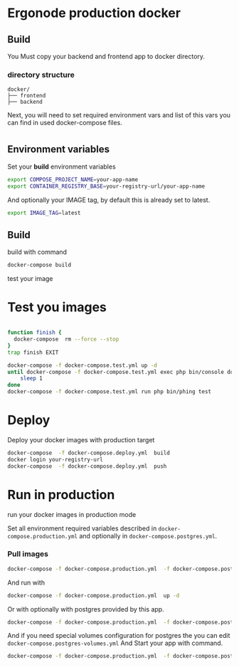 # Ergonode production docker


## Build
 
You Must copy your backend and frontend app to docker directory.

### directory structure

```        
docker/
├── frontend
├── backend
```


Next, you will need to set required environment vars and list of this vars you can find in used docker-compose files. 

# 

## Environment variables

Set your **build** environment variables

```bash
export COMPOSE_PROJECT_NAME=your-app-name
export CONTAINER_REGISTRY_BASE=your-registry-url/your-app-name
```

And optionally your IMAGE tag,  by default this is already set to latest. 

```bash
export IMAGE_TAG=latest
```

## Build

build with command
```bash
docker-compose build
```

test your image

# Test you images
```bash

function finish {
  docker-compose  rm --force --stop
}
trap finish EXIT

docker-compose -f docker-compose.test.yml up -d
until docker-compose -f docker-compose.test.yml exec php bin/console doctrine:query:sql "SELECT 1" > /dev/null 2>&1; do
    sleep 1
done
docker-compose -f docker-compose.test.yml run php bin/phing test

```

# Deploy
 Deploy your docker images with production target

```bash
docker-compose  -f docker-compose.deploy.yml  build
docker login your-registry-url
docker-compose  -f docker-compose.deploy.yml  push
```

# Run  in production
run your docker images in production mode

Set all environment required variables described in `docker-compose.production.yml` and optionally  in `docker-compose.postgres.yml`.

### Pull images
```bash
docker-compose -f docker-compose.production.yml  -f docker-compose.postgres.yml pull
```

And run with 

```bash
docker-compose -f docker-compose.production.yml  up -d
```
Or with optionally with postgres provided by this app.

```bash
docker-compose -f docker-compose.production.yml  -f docker-compose.postgres.yml up -d
```

And if you need special volumes configuration for postgres the you can edit `docker-compose.postgres-volumes.yml` And Start your app with command.

```bash
docker-compose -f docker-compose.production.yml  -f docker-compose.postgres.yml -f docker-compose.postgres-volumes.yml up -d
```
